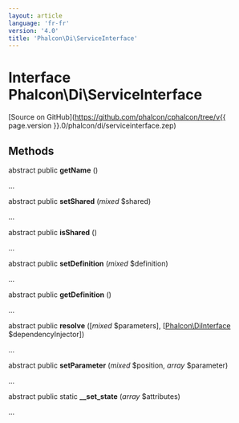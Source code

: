 ```yaml
---
layout: article
language: 'fr-fr'
version: '4.0'
title: 'Phalcon\Di\ServiceInterface'
---
```

# Interface **Phalcon\Di\ServiceInterface**

[Source on GitHub](https://github.com/phalcon/cphalcon/tree/v{{ page.version }}.0/phalcon/di/serviceinterface.zep)

## Methods

abstract public **getName** ()

...

abstract public **setShared** (*mixed* $shared)

...

abstract public **isShared** ()

...

abstract public **setDefinition** (*mixed* $definition)

...

abstract public **getDefinition** ()

...

abstract public **resolve** ([*mixed* $parameters], [[Phalcon\DiInterface](Phalcon_DiInterface) $dependencyInjector])

...

abstract public **setParameter** (*mixed* $position, *array* $parameter)

...

abstract public static **__set_state** (*array* $attributes)

...